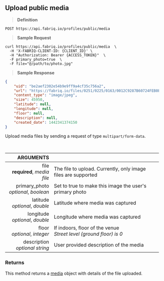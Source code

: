 ## Upload public media

> **Definition**

```text
POST https://api.fabriq.io/profiles/public/media
```

> **Sample Request**

```shell
curl https://api.fabriq.io/profiles/public/media  \
  -H 'X-FABRIQ-CLIENT-ID: {CLIENT_ID}' \
  -H "Authorization: Bearer {ACCESS_TOKEN}"  \
  -F primary_photo=true  \
  -F file="@/path/to/photo.jpg"

```

> **Sample Response**

```json
{
    "uid": "be2aef2302e54b9e9ff9a4cf35c756a2",
    "url": "https://fabriq.io/files/0251/0225/0163/0012C9287B60724FEB0E7669AC49F092F313",
    "content_type": "image/jpeg",
    "size": 45950,
    "latitude": null,
    "longitude": null,
    "floor": null,
    "description": null,
    "created_date": 1442341374150
}
```

Upload media files by sending a request of type `multipart/form-data`.

<br>

ARGUMENTS ||
---------:        | -----------
file <br>**required**, *media file*  | The file to upload.  Currently, only image files are supported
primary_photo <br>*optional*, *boolean*  | Set to true to make this image the user's primary photo
latitude <br>*optional*, *double*  | Latitude where media was captured
longitude <br>*optional*, *double*  | Longitude where media was captured
floor<br>*optional*, *integer*  | If indoors, floor of the venue<br>*Street level (ground floor) is 0*
description <br>*optional* *string*  | User provided description of the media


### Returns
This method returns a [media](#media) object with details of the file uploaded.
